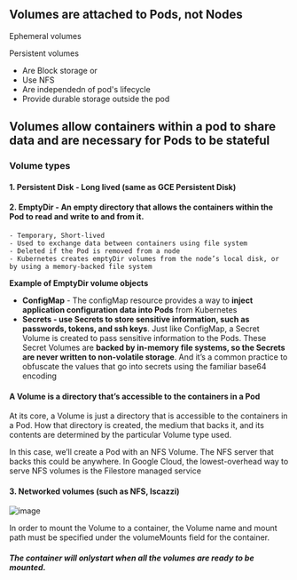 ## Volumes are attached to Pods, not Nodes
Ephemeral volumes

Persistent volumes
- Are Block storage or
- Use NFS
- Are independedn of pod's lifecycle
- Provide durable storage outside the pod

## Volumes allow containers within a pod to share data and are necessary for Pods to be stateful


### Volume types 
#### 1. Persistent Disk - Long lived (same as GCE Persistent Disk)

#### 2. EmptyDir - An empty directory that allows the containers within the Pod to read and write to and from it.
    - Temporary, Short-lived
    - Used to exchange data between containers using file system
    - Deleted if the Pod is removed from a node 
    - Kubernetes creates emptyDir volumes from the node’s local disk, or by using a memory-backed file system
    
   **Example of EmptyDir volume objects** 
- **ConfigMap** - The configMap resource provides a way to **inject application configuration data
into Pods** from Kubernetes
- **Secrets -  use Secrets to store sensitive
information, such as passwords, tokens, and ssh keys**. Just like ConfigMap, a
Secret Volume is created to pass sensitive information to the Pods. These
Secret Volumes are **backed by in-memory file systems, so the Secrets are 
never written to non-volatile storage**. And it’s a common practice to obfuscate
the values that go into secrets using the familiar base64 encoding


#### A Volume is a directory that’s accessible to the containers in a Pod
At its core, a Volume is just a directory that is accessible to the containers in a Pod.
How that directory is created, the medium that backs it, and its contents are
determined by the particular Volume type used.

In this case, we’ll create a Pod with an NFS Volume. The NFS server that backs this
could be anywhere. In Google Cloud, the lowest-overhead way to serve NFS volumes
is the Filestore managed service

#### 3. Networked volumes (such as NFS, Iscazzi)
![image](https://user-images.githubusercontent.com/40435982/144947609-a15728d8-f481-43da-aa93-3cf3d8457bfe.png)

In order to mount the Volume to a container, the Volume name and mount path must
be specified under the volumeMounts field for the container. 

##### The container will onlystart when all the volumes are ready to be mounted.
